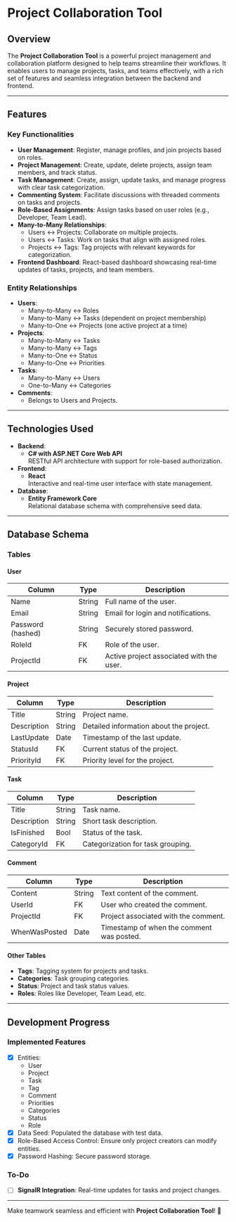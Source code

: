 # **Project Collaboration Tool**

## **Overview**

The **Project Collaboration Tool** is a powerful project management and collaboration platform designed to help teams streamline their workflows. It enables users to manage projects, tasks, and teams effectively, with a rich set of features and seamless integration between the backend and frontend.

---

## **Features**

### **Key Functionalities**
- **User Management**: Register, manage profiles, and join projects based on roles.
- **Project Management**: Create, update, delete projects, assign team members, and track status.
- **Task Management**: Create, assign, update tasks, and manage progress with clear task categorization.
- **Commenting System**: Facilitate discussions with threaded comments on tasks and projects.
- **Role-Based Assignments**: Assign tasks based on user roles (e.g., Developer, Team Lead).
- **Many-to-Many Relationships**:
  - Users ↔ Projects: Collaborate on multiple projects.
  - Users ↔ Tasks: Work on tasks that align with assigned roles.
  - Projects ↔ Tags: Tag projects with relevant keywords for categorization.
- **Frontend Dashboard**: React-based dashboard showcasing real-time updates of tasks, projects, and team members.

### **Entity Relationships**
- **Users**:
  - Many-to-Many ↔ Roles
  - Many-to-Many ↔ Tasks (dependent on project membership)
  - Many-to-One ↔ Projects (one active project at a time)
- **Projects**:
  - Many-to-Many ↔ Tasks
  - Many-to-Many ↔ Tags
  - Many-to-One ↔ Status
  - Many-to-One ↔ Priorities
- **Tasks**:
  - Many-to-Many ↔ Users
  - One-to-Many ↔ Categories
- **Comments**:
  - Belongs to Users and Projects.

---

## **Technologies Used**

- **Backend**:  
  - **C# with ASP.NET Core Web API**  
    RESTful API architecture with support for role-based authorization.
- **Frontend**:  
  - **React**  
    Interactive and real-time user interface with state management.
- **Database**:  
  - **Entity Framework Core**  
    Relational database schema with comprehensive seed data.

---

## **Database Schema**

### **Tables**

#### **User**
| Column            | Type    | Description                                |
|--------------------|---------|--------------------------------------------|
| Name              | String  | Full name of the user.                     |
| Email             | String  | Email for login and notifications.         |
| Password (hashed) | String  | Securely stored password.                  |
| RoleId            | FK      | Role of the user.                          |
| ProjectId         | FK      | Active project associated with the user.   |

#### **Project**
| Column            | Type    | Description                                |
|--------------------|---------|--------------------------------------------|
| Title             | String  | Project name.                              |
| Description       | String  | Detailed information about the project.    |
| LastUpdate        | Date    | Timestamp of the last update.              |
| StatusId          | FK      | Current status of the project.             |
| PriorityId        | FK      | Priority level for the project.            |

#### **Task**
| Column            | Type    | Description                                |
|--------------------|---------|--------------------------------------------|
| Title             | String  | Task name.                                 |
| Description       | String  | Short task description.                    |
| IsFinished        | Bool    | Status of the task.                        |
| CategoryId        | FK      | Categorization for task grouping.          |

#### **Comment**
| Column            | Type    | Description                                |
|--------------------|---------|--------------------------------------------|
| Content           | String  | Text content of the comment.               |
| UserId            | FK      | User who created the comment.              |
| ProjectId         | FK      | Project associated with the comment.       |
| WhenWasPosted     | Date    | Timestamp of when the comment was posted.  |

#### **Other Tables**
- **Tags**: Tagging system for projects and tasks.
- **Categories**: Task grouping categories.
- **Status**: Project and task status values.
- **Roles**: Roles like Developer, Team Lead, etc.

---

## **Development Progress**

### **Implemented Features**
- [x] Entities:  
  - User  
  - Project  
  - Task  
  - Tag  
  - Comment  
  - Priorities  
  - Categories  
  - Status  
  - Role  
- [x] Data Seed: Populated the database with test data.
- [x] Role-Based Access Control: Ensure only project creators can modify entities.
- [x] Password Hashing: Secure password storage.

### **To-Do**
- [ ] **SignalR Integration**: Real-time updates for tasks and project changes.

---

Make teamwork seamless and efficient with **Project Collaboration Tool**! 🎉
